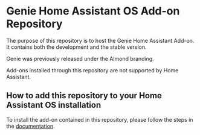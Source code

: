 # Genie Home Assistant OS Add-on Repository

The purpose of this repository is to host the Genie Home Assistant Add-on.
It contains both the development and the stable version.

Genie was previously released under the Almond branding.

Add-ons installed through this repository are not supported by Home Assistant.

## How to add this repository to your Home Assistant OS installation

To install the add-on contained in this repository, please follow the steps in the [documentation](/edge/DOCS.md).
